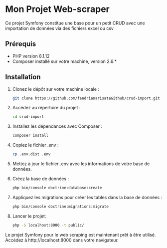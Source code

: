 # Mon Projet Web-scraper

Ce projet Symfony constitue une base pour un petit CRUD avec une importation de données via des fichiers excel ou csv

## Prérequis
- PHP version 8.1.12
- Composer installé sur votre machine, version 2.6.*

## Installation

1.  Clonez le dépôt sur votre machine locale :
    ```bash
    git clone https://github.com/fandrianarisataGithub/crud-import.git

2.  Accédez au répertoire du projet :
    ```bash
    cd crud-import

3.  Installez les dépendances avec Composer :
    ```bash
    composer install

4.  Copiez le fichier .env :
    ```bash
    cp .env.dist .env

5.  Mettez à jour le fichier .env avec les informations de votre base de données.

6.  Créez la base de données :
    ```bash
    php bin/console doctrine:database:create

7.  Appliquez les migrations pour créer les tables dans la base de données :
    ```bash
    php bin/console doctrine:migrations:migrate

8.  Lancer le projet: 
    ```bash
    php -S localhost:8000 -t public/

Le projet Symfony pour le web scraping est maintenant prêt à être utilisé. Accédez à http://localhost:8000 dans votre navigateur.

